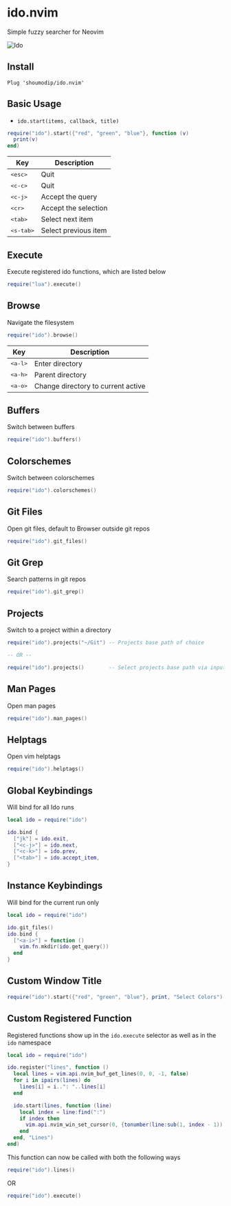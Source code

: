 # ido.nvim
Simple fuzzy searcher for Neovim

![Ido](ido.png)

## Install
```vim
Plug 'shoumodip/ido.nvim'
```

## Basic Usage

* `ido.start(items, callback, title)`

```lua
require("ido").start({"red", "green", "blue"}, function (v)
  print(v)
end)
```

| Key                  | Description          |
| -------------------- | -------------------- |
| <kbd>\<esc\></kbd>   | Quit                 |
| <kbd>\<c-c\></kbd>   | Quit                 |
| <kbd>\<c-j\></kbd>   | Accept the query     |
| <kbd>\<cr\></kbd>    | Accept the selection |
| <kbd>\<tab\></kbd>   | Select next item     |
| <kbd>\<s-tab\></kbd> | Select previous item |

## Execute
Execute registered ido functions, which are listed below

```lua
require("lua").execute()
```

## Browse
Navigate the filesystem

```lua
require("ido").browse()
```

| Key                  | Description                        |
| -------------------- | ---------------------------------- |
| <kbd>\<a-l\></kbd>   | Enter directory                    |
| <kbd>\<a-h\></kbd>   | Parent directory                   |
| <kbd>\<a-o\></kbd>   | Change directory to current active |

## Buffers
Switch between buffers

```lua
require("ido").buffers()
```

## Colorschemes
Switch between colorschemes

```lua
require("ido").colorschemes()
```

## Git Files
Open git files, default to Browser outside git repos

```lua
require("ido").git_files()
```

## Git Grep
Search patterns in git repos

```lua
require("ido").git_grep()
```

## Projects
Switch to a project within a directory

```lua
require("ido").projects("~/Git") -- Projects base path of choice

-- OR --

require("ido").projects()        -- Select projects base path via input prompt
```

## Man Pages
Open man pages

```lua
require("ido").man_pages()
```

## Helptags
Open vim helptags

```lua
require("ido").helptags()
```

## Global Keybindings
Will bind for all Ido runs

```lua
local ido = require("ido")

ido.bind {
  ["jk"] = ido.exit,
  ["<c-j>"] = ido.next,
  ["<c-k>"] = ido.prev,
  ["<tab>"] = ido.accept_item,
}
```

## Instance Keybindings
Will bind for the current run only

```lua
local ido = require("ido")

ido.git_files()
ido.bind {
  ["<a-i>"] = function ()
    vim.fn.mkdir(ido.get_query())
  end
}
```

## Custom Window Title
```lua
require("ido").start({"red", "green", "blue"}, print, "Select Colors")
```

## Custom Registered Function
Registered functions show up in the `ido.execute` selector as well as in the
`ido` namespace

```lua
local ido = require("ido")

ido.register("lines", function ()
  local lines = vim.api.nvim_buf_get_lines(0, 0, -1, false)
  for i in ipairs(lines) do
    lines[i] = i..": "..lines[i]
  end

  ido.start(lines, function (line)
    local index = line:find(":")
    if index then
      vim.api.nvim_win_set_cursor(0, {tonumber(line:sub(1, index - 1)), 0})
    end
  end, "Lines")
end)
```

This function can now be called with both the following ways

```lua
require("ido").lines()
```

OR

```lua
require("ido").execute()
```
